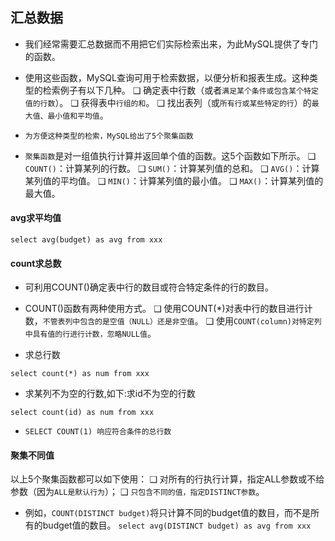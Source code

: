 ## 汇总数据
* 我们经常需要汇总数据而不用把它们实际检索出来，为此MySQL提供了专门的函数。
* 使用这些函数，MySQL查询可用于检索数据，以便分析和报表生成。这种类型的检索例子有以下几种。
  ❑ 确定表中行数（或者`满足某个条件或包含某个特定值的行数`）。
  ❑ 获得表中`行组的和`。
  ❑ 找出表列（或`所有行或某些特定的行`）的`最大值、最小值和平均值`。

* `为方便这种类型的检索，MySQL给出了5个聚集函数`
* `聚集函数`是对一组值执行计算并返回单个值的函数。这5个函数如下所示。
  ❑ `COUNT()`：计算某列的行数。
  ❑ `SUM()`：计算某列值的总和。
  ❑ `AVG()`：计算某列值的平均值。
  ❑ `MIN()`：计算某列值的最小值。
  ❑ `MAX()`：计算某列值的最大值。

#### avg求平均值
`select avg(budget) as avg from xxx`

#### count求总数
* 可利用COUNT()确定表中行的数目或符合特定条件的行的数目。
* COUNT()函数有两种使用方式。
❑ 使用COUNT(*)对表中行的数目进行计数，`不管表列中包含的是空值（NULL）还是非空值`。
❑ 使用`COUNT(column)对特定列中具有值的行进行计数，忽略NULL值`。

* 求总行数
```
select count(*) as num from xxx
```
* 求某列不为空的行数,如下:求id不为空的行数
```
select count(id) as num from xxx
```
* `SELECT COUNT(1) 响应符合条件的总行数`

#### 聚集不同值
以上5个聚集函数都可以如下使用：
❑ 对所有的行执行计算，指定ALL参数或不给参数（因为`ALL是默认行为`）；
❑ `只包含不同的值，指定DISTINCT参数`。

* 例如，`COUNT(DISTINCT budget)`将只计算不同的budget值的数目，而不是所有的budget值的数目。
`select avg(DISTINCT budget) as avg from xxx`


